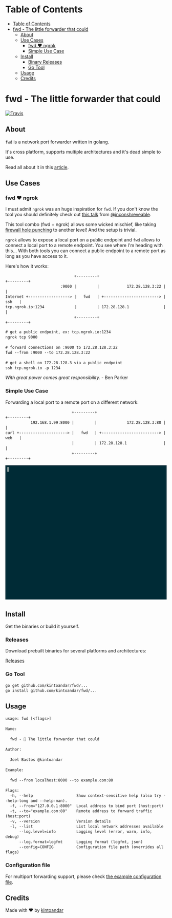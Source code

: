 Table of Contents
=================

  * [Table of Contents](#table-of-contents)
  * [fwd \- The little forwarder that could](#fwd---the-little-forwarder-that-could)
    * [About](#about)
    * [Use Cases](#use-cases)
      * [fwd ♥️ ngrok](#fwd-%EF%B8%8F-ngrok)
      * [Simple Use Case](#simple-use-case)
    * [Install](#install)
      * [Binary Releases](#binary-releases)
      * [Go Tool](#go-tool)
    * [Usage](#usage)
    * [Credits](#credits)

# fwd - The little forwarder that could
[![Travis](https://img.shields.io/travis/kintoandar/fwd.svg)](https://travis-ci.org/kintoandar/fwd)

## About
`fwd` is a network port forwarder written in golang.

It's cross platform, supports multiple architectures and it's dead simple to use.

Read all about it in this [article](https://blog.kintoandar.com/2016/08/fwd-the-little-forwarder-that-could.html).

## Use Cases
### fwd ♥️ ngrok
I must admit `ngrok` was an huge inspiration for `fwd`. If you don't know the tool you should definitely check out [this talk](https://www.youtube.com/watch?v=F_xNOVY96Ng) from [@inconshreveable](https://twitter.com/inconshreveable).

This tool combo (fwd + ngrok) allows some wicked mischief, like taking [firewall hole punching](https://en.wikipedia.org/wiki/Hole_punching_(networking)) to another level! And the setup is trivial.

`ngrok` allows to expose a local port on a public endpoint and `fwd` allows to connect a local port to a remote endpoint. You see where I'm heading with this... With both tools you can connect a public endpoint to a remote port as long as you have access to it.

Here's how it works:

```
                              +---------+                            +---------+
                        :9000 |         |            172.28.128.3:22 |         |
Internet +------------------> |   fwd   | +------------------------> |   ssh   |
tcp.ngrok.io:1234             |         | 172.28.128.1               |         |
                              +---------+                            +---------+
```

```
# get a public endpoint, ex: tcp.ngrok.io:1234
ngrok tcp 9000

# forward connections on :9000 to 172.28.128.3:22
fwd --from :9000 --to 172.28.128.3:22

# get a shell on 172.28.128.3 via a public endpoint
ssh tcp.ngrok.io -p 1234
```
_With great power comes great responsibility._ - Ben Parker

### Simple Use Case
Forwarding a local port to a remote port on a different network:

```
                             +---------+                             +---------+
           192.168.1.99:8000 |         |             172.28.128.3:80 |         |
curl +---------------------> |   fwd   | +-------------------------> |   web   |
                             |         | 172.28.128.1                |         |
                             +---------+                             +---------+
```

![demo](docs/fwd_http.gif)

## Install
Get the binaries or build it yourself.

### Releases
Download prebuilt binaries for several platforms and architectures:

[Releases](https://github.com/kintoandar/fwd/releases)

### Go Tool
```
go get github.com/kintoandar/fwd/...
go install github.com/kintoandar/fwd/...
```

## Usage
```
usage: fwd [<flags>]

Name:

  fwd - 🚂 The little forwarder that could

Author:

  Joel Bastos @kintoandar

Example:

  fwd --from localhost:8000 --to example.com:80

Flags:
  -h, --help                   Show context-sensitive help (also try --help-long and --help-man).
  -f, --from="127.0.0.1:8000"  Local address to bind port (host:port)
  -t, --to="example.com:80"    Remote address to forward traffic (host:port)
  -v, --version                Version details
  -l, --list                   List local network addresses available
      --log.level=info         Logging level (error, warn, info, debug)
      --log.format=logfmt      Logging format (logfmt, json)
      --config=CONFIG          Configuration file path (overrides all flags)
```

### Configuration file
For multiport forwarding support, please check [the example configuration file](config.yml).


## Credits
Made with ♥️ by [kintoandar](https://blog.kintoandar.com)
